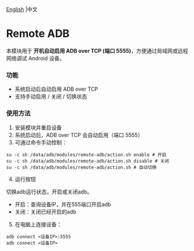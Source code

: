  [English](./README.md)  |中文

# Remote ADB

本模块用于 **开机自动启用 ADB over TCP (端口 5555)**，方便通过局域网或远程网络调试 Android 设备。

### 功能
- 系统启动后自动启用 ADB over TCP
- 支持手动启用 / 关闭 / 切换状态

### 使用方法
1. 安装模块并重启设备
2. 系统启动后，ADB over TCP 会自动启用（端口 5555）
3. 可通过命令手动控制：

```
su -c sh /data/adb/modules/remote-adb/action.sh enable # 开启
su -c sh /data/adb/modules/remote-adb/action.sh disable # 关闭
su -c sh /data/adb/modules/remote-adb/action.sh # 自动切换
```

4. 运行按钮

  切换adb运行状态，开启或关闭adb。

 - 开启：查询设备IP，并在555端口开启adb
 - 关闭：关闭已经开启的adb


5. 在电脑上连接设备：
```
adb connect <设备IP>:5555
adb connect <设备IP>
```
